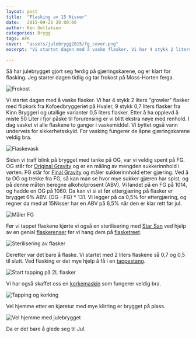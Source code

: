 ```yaml
---
layout: post
title:  "Flasking av 15 Nisser"
date:   2015-09-26 20:00:00
author: Ken Gullaksen
categories: Brygg
tags: AFK
cover:  "assets/julebrygg2015/fg_cover.png"
excerpt: "Vi startet dagen med å vaske flasker. Vi har 4 stykk 2 liters 'growler' flasker med flipkork fra Kofoedbryggeriet på Hvaler, 9 stykk 0,7 liters flasker fra Kinn Bryggeri og utallige varianter 0,5 liters flasker. Etter å ha opplevd å miste 50 Liter i fjor påske til forurensing er vi blitt ekstra nøye med renhold. I dag vasket vi alle flaskene to ganger i vaskemiddel. Vi byttet også vann underveis for sikkerhetsskyld. For vasking fungerer de åpne gjæringskarene veldig bra."

---
```


Så har julebrygget gjort seg ferdig på gjæringskarene, og er klart for flasking. Jeg starter dagen tidlig og tar frokost på Moss-Horten ferga.

<img src="{{ site.baseurl }}assets/julebrygg2015/breakfast_on_ferry_before_tap_crop.png" title="Frokost" class="profile">

Vi startet dagen med å vaske flasker. Vi har 4 stykk 2 liters "growler" flasker med flipkork fra Kofoedbryggeriet på Hvaler, 9 stykk 0,7 liters flasker fra Kinn Bryggeri og utallige varianter 0,5 liters flasker. Etter å ha opplevd å miste 50 Liter i fjor påske til forurensing er vi blitt ekstra nøye med renhold. I dag vasket vi alle flaskene to ganger i vaskemiddel. Vi byttet også vann underveis for sikkerhetsskyld. For vasking fungerer de åpne gjæringskarene veldig bra.

<img src="{{ site.baseurl }}assets/julebrygg2015/flaskevask.png" title="Flaskevask" class="profile">

Siden vi traff blink på brygget med tanke på OG, var vi veldig spent på FG. OG står for [Original Gravity][OG] og er en måling av mengden sukkerinnhold i vørten. FG står for [Final Gravity][FG] og måler sukkerinnhold etter gjæring. Ved å ta OG og trekke fra FG, så kan man se hvor mye sukker gjæren har spist, og på denne måten beregne alkoholprosent (ABV). Vi landet på en FG på 1014, og hadde en OG på 1060. Da kan vi si at før ettergjæring på flasker er brygget 6% ABV. (OG - FG) * 131. Vi legger på ca 0,5% for ettergjæring, og regner da med at 15Nisser har en ABV på 6,5% når den er klar rett før jul.

<img src="{{ site.baseurl }}assets/julebrygg2015/fg_measure.png" title="Måler FG" class="profile">

Før vi tappet flaskene kjørte vi også en sterilisering med [Star San][Star San] ved hjelp av en genial [flaskerenser][Flaskerenser] før vi hang dem på [flasketreet][Flasketre].

<img src="{{ site.baseurl }}assets/julebrygg2015/sterilisering_flasker.png" title="Sterilisering av flasker" class="profile">

Deretter var det bare å flaske. Vi startet med 2 liters flaskene så 0,7 og 0,5 til slutt. Ved flasking er det mye hjelp å få i en [tappestang][Tappestang].

<img src="{{ site.baseurl }}assets/julebrygg2015/start_tapping_2l.png" title="Start tapping på 2L flasker" class="profile">

Vi har også skaffet oss en [korkemaskin][Korkemaskin] som fungerer veldig bra.

<img src="{{ site.baseurl }}assets/julebrygg2015/tapping_og_kork.png" title="Tapping og korking" class="profile">

Vel hjemme etter en kjøretur med mye klirring er brygget på plass.

<img src="{{ site.baseurl }}assets/julebrygg2015/loot.png" title="Vel hjemme med julebrygget" class="profile">

Da er det bare å glede seg til Jul.

[OG]:     https://en.wikipedia.org/wiki/Gravity_(alcoholic_beverage)#Original_Gravity_.28OG.29.3B_Original_Extract_.28OE.29
[FG]:     https://en.wikipedia.org/wiki/Gravity_(alcoholic_beverage)#Final_Gravity_.28FG.29.3B_Apparent_Extract_.28AE.29
[Star San]:     http://www.brygging.no/produkter/renhold-/-kjemi/starsan-473-ml
[Flaskerenser]:     http://www.brygging.no/produkter/renhold-/-kjemi/flaskerenser-avvinatore
[Flasketre]:      http://www.brygging.no/produkter/renhold-/-kjemi/flasketre-for-81-flasker
[Tappestang]:     https://www.bryggselv.no/flasking/tilbeh%C3%B8r/Tappestang/Flaskefyller--tappestang-400045-p0000000392
[Korkemaskin]:      https://www.bryggselv.no/flasking/korkmaskiner/Kronekapsel/H%C3%A5ndkorker-bordmodell-400192-p0000000507